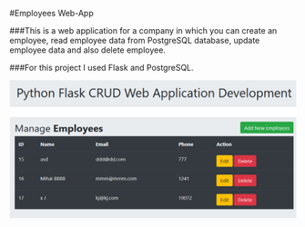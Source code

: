 #Employees Web-App

###This is a web application for a company in which you can create an employee, read employee data from PostgreSQL database, update employee data and also delete employee.

###For this project I used Flask and PostgreSQL.

![](images/example.png)

